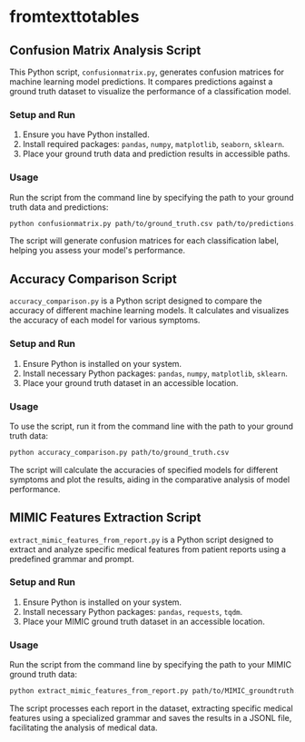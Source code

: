 # fromtexttotables
## Confusion Matrix Analysis Script

This Python script, `confusionmatrix.py`, generates confusion matrices for machine learning model predictions. It compares predictions against a ground truth dataset to visualize the performance of a classification model.

### Setup and Run

1. Ensure you have Python installed.
2. Install required packages: `pandas`, `numpy`, `matplotlib`, `seaborn`, `sklearn`.
3. Place your ground truth data and prediction results in accessible paths.

### Usage

Run the script from the command line by specifying the path to your ground truth data and predictions:

```bash
python confusionmatrix.py path/to/ground_truth.csv path/to/predictions.jsonl

```
The script will generate confusion matrices for each classification label, helping you assess your model's performance.


## Accuracy Comparison Script

`accuracy_comparison.py` is a Python script designed to compare the accuracy of different machine learning models. It calculates and visualizes the accuracy of each model for various symptoms.

### Setup and Run

1. Ensure Python is installed on your system.
2. Install necessary Python packages: `pandas`, `numpy`, `matplotlib`, `sklearn`.
3. Place your ground truth dataset in an accessible location.

### Usage

To use the script, run it from the command line with the path to your ground truth data:

```bash
python accuracy_comparison.py path/to/ground_truth.csv
```
The script will calculate the accuracies of specified models for different symptoms and plot the results, aiding in the comparative analysis of model performance.

## MIMIC Features Extraction Script

`extract_mimic_features_from_report.py` is a Python script designed to extract and analyze specific medical features from patient reports using a predefined grammar and prompt.

### Setup and Run

1. Ensure Python is installed on your system.
2. Install necessary Python packages: `pandas`, `requests`, `tqdm`.
3. Place your MIMIC ground truth dataset in an accessible location.

### Usage

Run the script from the command line by specifying the path to your MIMIC ground truth data:

```bash
python extract_mimic_features_from_report.py path/to/MIMIC_groundtruth.csv
```

The script processes each report in the dataset, extracting specific medical features using a specialized grammar and saves the results in a JSONL file, facilitating the analysis of medical data.
